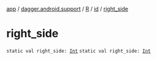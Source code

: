 [app](../../../index.md) / [dagger.android.support](../../index.md) / [R](../index.md) / [id](index.md) / [right_side](./right_side.md)

# right_side

`static val right_side: `[`Int`](https://kotlinlang.org/api/latest/jvm/stdlib/kotlin/-int/index.html)
`static val right_side: `[`Int`](https://kotlinlang.org/api/latest/jvm/stdlib/kotlin/-int/index.html)